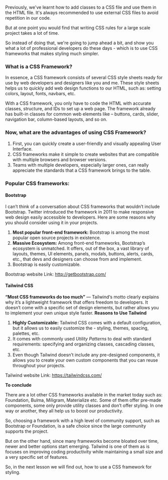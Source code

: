 Previously, we've learnt how to add classes to a CSS file and use them in the HTML file. It's always recommended to use external CSS files to avoid repetition in our code.

But at one point you would find that writing CSS rules for a large scale project takes a lot of time.

So instead of doing that, we're going to jump ahead a bit, and show you what a lot of professional developers do these days - which is to use CSS frameworks that makes styling much simpler.


### What is a CSS Framework?
In essence, a CSS framework consists of several CSS style sheets ready for use by web developers and designers like you and me. These style sheets helps us to quickly add web design functions to our HTML, such as: setting colors, layout, fonts, navbars, etc.

With a CSS framework, you only have to code the HTML with accurate classes, structure, and IDs to set up a web page. The framework already has built-in classes for common web elements like – buttons, cards, slider, navigation bar, column-based layouts, and so on.

### Now, what are the advantages of using CSS Framework?
1. First, you can quickly create a user-friendly and visually appealing User Interface.
2. CSS frameworks make it simple to create websites that are compatible with multiple browsers and browser versions.
3. Teams with multiple developers, especially larger ones, can really appreciate the standards that a CSS framework brings to the table.

### Popular CSS frameworks:

#### Bootstrap
I can’t think of a conversation about CSS frameworks that wouldn’t include Bootstrap. Twitter introduced the framework in 2011 to make responsive web design easily accessible to developers. Here are some reasons why you should consider using it in your projects.
1. **Most popular front-end framework:** Bootstrap is among the most popular open source projects in existence.
2. **Massive Ecosystem:** Among front-end frameworks, Bootstrap’s ecosystem is unmatched. It offers, out of the box, a vast library of layouts, themes, UI elements, panels, modals, buttons, alerts, cards, etc., that devs and designers can choose from and implement. 
3. Bootstrap is easily customizable.

Bootstrap website Link: http://getbootstrap.com/

#### Tailwind CSS
**“Most CSS frameworks do too much”** — Tailwind‘s motto clearly explains why it’s a lightweight framework that offers freedom to developers. It doesn’t come with a specific set of design elements, but rather allows you to implement your own unique style faster.
**Reasons to Use Tailwind**
1. **Highly Customizable:** Tailwind CSS comes with a default configuration, but it allows us to easily customize the - styling, themes, spacing, palettes, etc.
2. It comes with commonly used *Utility Patterns* to deal with standard requirements: specifying and organizing classes, cascading classes, etc.
3. Even though Tailwind doesn’t include any pre-designed components, it allows you to create your own custom components that you can reuse throughout your projects. 

Tailwind website Link: https://tailwindcss.com/

**To conclude**

There are a lot other CSS frameworks available in the market today such as: Foundation, Bulma, Miligram, Materialize etc. Some of them offer pre-made components, some only provide utility classes and don’t offer styling. In one way or another, they all help us to boost our productivity.

So, choosing a framework with a high level of community support, such as Bootstrap or Foundation, is a safe choice since the large community supports the project.

But on the other hand, since many frameworks become bloated over time, newer and better options start emerging. Tailwind is one of them as is focuses on improving coding productivity while maintaining a small size and a very specific set of features.

So, in the next lesson we will find out, how to use a CSS framework for styling.